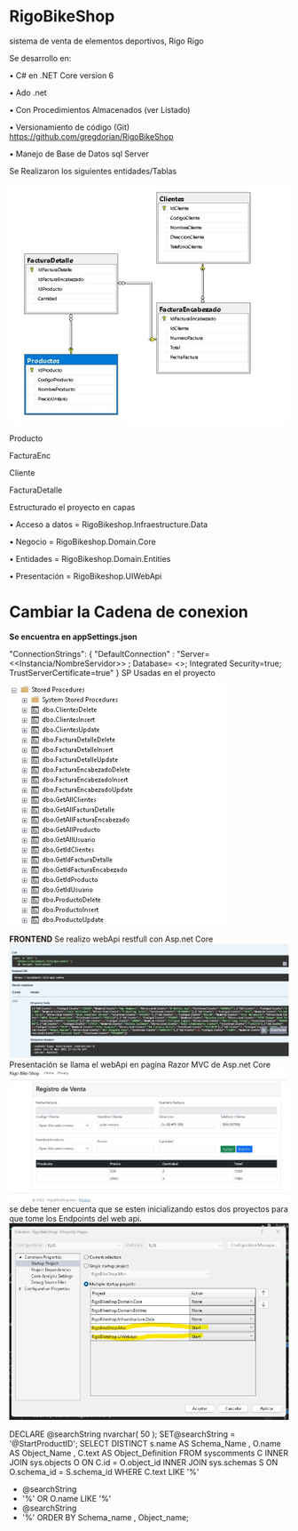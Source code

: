 # RigoBikeShop
sistema de venta de elementos deportivos, Rigo Rigo

Se desarrollo en: 

•	 C# en .NET Core version 6

•	 Ado .net

•	 Con Procedimientos Almacenados (ver Listado)

•	Versionamiento de código (Git) https://github.com/gregdorian/RigoBikeShop

•	Manejo de Base de Datos sql Server

Se Realizaron los siguientes entidades/Tablas

![Rigo](https://github.com/gregdorian/RigoBikeShop/blob/master/RigoRigo.jpg)

Producto

FacturaEnc

Cliente

FacturaDetalle

Estructurado el proyecto en capas 

•	Acceso a datos = RigoBikeshop.Infraestructure.Data

•	Negocio = RigoBikeshop.Domain.Core

•	Entidades = RigoBikeshop.Domain.Entities

•	Presentación = RigoBikeshop.UIWebApi

# Cambiar la Cadena de conexion

**Se encuentra en appSettings.json**

"ConnectionStrings": {
   "DefaultConnection" : "Server=<<Instancia/NombreServidor>> ; Database= <<NombreBaseDatos>>; Integrated Security=true; TrustServerCertificate=true"
   }
SP Usadas en el proyecto

![Rigo](https://github.com/gregdorian/RigoBikeShop/blob/master/spRigoRigo.jpg)

**FRONTEND** 
Se realizo webApi restfull con Asp.net Core
![Rigo](https://github.com/gregdorian/RigoBikeShop/blob/master/ConsultaClientes.jpg)
Presentación se llama el webApi en pagina Razor MVC de Asp.net Core
![Rigo](https://github.com/gregdorian/RigoBikeShop/blob/master/PantallaVenta.jpg)
se debe tener encuenta que se esten inicializando estos dos proyectos para que tome los Endpoints del web api.
![Rigo](https://github.com/gregdorian/RigoBikeShop/blob/master/propiedadesSolucion.jpg)


DECLARE
 @searchString nvarchar( 50 );
SET@searchString = '@StartProductID';
SELECT DISTINCT
    s.name AS Schema_Name , O.name AS Object_Name , C.text AS Object_Definition
FROM
     syscomments C INNER JOIN sys.objects O
                     ON
     C.id
     =
     O.object_id
                   INNER JOIN sys.schemas S
                   ON
     O.schema_id
     =
     S.schema_id
WHERE
    C.text LIKE
     '%'
   + @searchString
   + '%'
 OR O.name LIKE
     '%'
   + @searchString
   + '%'
ORDER BY
       Schema_name , Object_name;
